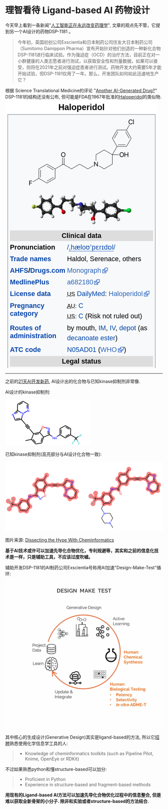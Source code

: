 # 理智看待 Ligand-based AI 药物设计

今天早上看到一条新闻"[人工智能正在永远改变药理学](https://mp.weixin.qq.com/s?__biz=MzU2ODU3Mzc4Nw==&mid=2247485227&idx=1&sn=fe3c05c7323443ac6f2af2a08bd4eb7e&chksm=fc8aad1fcbfd2409b7606e500d06c34c73eebb3172b5a557947a6da2fc67ff1133cb51ddb0b9&mpshare=1&scene=1&srcid=0521hRR7eoay7upMrIH0xfa8&sharer_sharetime=1590026312259&sharer_shareid=f1ceed5cc3bf601df426c1da129cce37#rd)",  文章的观点先不管，它提到另一个AI设计的药物DSP-1181 。

> 今年初，英国初创公司Exscientia和日本制药公司住友大日本制药公司（Sumitomo Dainippon Pharma）宣布开始针对他们创造的一种新化合物DSP-1181进行临床试验。作为强迫症（OCD）的治疗方法，目前正在对一小群健康的人类志愿者进行测试，以获取安全性和剂量数据，如果可以接受，则将在2021年之前对强迫症患者进行测试。药物开发大约需要5年才能开始试验，但DSP-1181仅用了一年。那么，开发团队如何如此迅速地生产它？

根据 Science Translational Medicine的评论 "[Another AI-Generated Drug?](https://blogs.sciencemag.org/pipeline/archives/2020/01/31/another-ai-generated-drug)" DSP-1181的结构还没有公布, 但可能是FDA在1967年批准的[Haloperidol](https://en.wikipedia.org/wiki/Haloperidol)的类似物.
![Haloperidol-2020-05-21](https://raw.githubusercontent.com/0ut0fcontrol/sharing/test/img/Haloperidol-2020-05-21.png)

---

之前的[21天AI开发新药](http://www.mittrchina.com/news/4215), AI设计出的化合物与已知kinase抑制剂非常像.

AI设计的kinase抑制剂:

![AI设计的小分子-2020-05-21](https://raw.githubusercontent.com/0ut0fcontrol/sharing/test/img/AI%E8%AE%BE%E8%AE%A1%E7%9A%84%E5%B0%8F%E5%88%86%E5%AD%90-2020-05-21.png)

已知kinase抑制剂(高亮部分与AI设计化合物一致):

![已知kinase抑制剂-2020-05-21](https://raw.githubusercontent.com/0ut0fcontrol/sharing/test/img/%E5%B7%B2%E7%9F%A5kinase%E6%8A%91%E5%88%B6%E5%89%82-2020-05-21.png)

图片来源: [Dissecting the Hype With Cheminformatics](http://practicalcheminformatics.blogspot.com/2019/09/dissecting-hype-with-cheminformatics.html)

**基于AI技术或许可以加速先导化合物优化，专利规避等，其实和之前的信息化技术是一样，只是辅助工具，不应该过度吹嘘。**

辅助开发DSP-1181的AI制药公司Exscientia号称用AI加速"Design-Make-Test"循环:
![Design-Make-Test-2020-05-21](https://raw.githubusercontent.com/0ut0fcontrol/sharing/test/img/Design-Make-Test-2020-05-21.jpg)

其中核心的生成设计(Generative Design)其实是ligand-based的方法, 所以它[招聘](https://jobs.lever.co/exscientia/66964d9a-3c37-43a6-8102-beed450b551d)熟悉使用化学信息学工具的人:
>- Knowledge of cheminformatics toolkits (such as Pipeline Pilot, Knime, OpenEye or RDKit)

不过如果熟悉python和懂structure-based可以加分:
>- Proficient in Python
>- Experience in structure-based and fragment-based methods

**用现有的Ligand-based AI方法可以加速先导化合物优化过程中的信息整合, 但是难以获取全新骨架的小分子. 除非和实验或者structure-based的方法结合.**